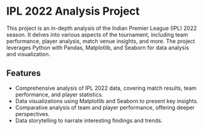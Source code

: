 # IPL 2022 Analysis Project

This project is an in-depth analysis of the Indian Premier League (IPL) 2022 season. It delves into various aspects of the tournament, including team performance, player analysis, match venue insights, and more. The project leverages Python with Pandas, Matplotlib, and Seaborn for data analysis and visualization.
## Features

- Comprehensive analysis of IPL 2022 data, covering match results, team performance, and player statistics.
- Data visualizations using Matplotlib and Seaborn to present key insights.
- Comparative analysis of team and player performance, offering deeper perspectives.
- Data storytelling to narrate interesting findings and trends.
